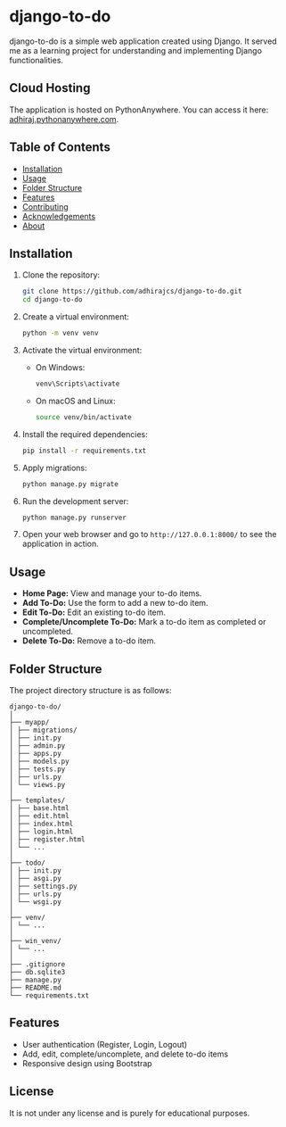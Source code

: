 # django-to-do

django-to-do is a simple web application created using Django. It served me as a learning project for understanding and implementing Django functionalities.

## Cloud Hosting

The application is hosted on PythonAnywhere. You can access it here: [adhiraj.pythonanywhere.com](https://adhiraj.pythonanywhere.com/).

## Table of Contents

- [Installation](#installation)
- [Usage](#usage)
- [Folder Structure](#folder-structure)
- [Features](#features)
- [Contributing](#contributing)
- [Acknowledgements](#acknowledgements)
- [About](#about)

## Installation

1. Clone the repository:
    ```bash
    git clone https://github.com/adhirajcs/django-to-do.git
    cd django-to-do
    ```

2. Create a virtual environment:
    ```bash
    python -m venv venv
    ```

3. Activate the virtual environment:
    - On Windows:
        ```bash
        venv\Scripts\activate
        ```
    - On macOS and Linux:
        ```bash
        source venv/bin/activate
        ```

4. Install the required dependencies:
    ```bash
    pip install -r requirements.txt
    ```

5. Apply migrations:
    ```bash
    python manage.py migrate
    ```

6. Run the development server:
    ```bash
    python manage.py runserver
    ```

7. Open your web browser and go to `http://127.0.0.1:8000/` to see the application in action.

## Usage

- **Home Page:** View and manage your to-do items.
- **Add To-Do:** Use the form to add a new to-do item.
- **Edit To-Do:** Edit an existing to-do item.
- **Complete/Uncomplete To-Do:** Mark a to-do item as completed or uncompleted.
- **Delete To-Do:** Remove a to-do item.

## Folder Structure

The project directory structure is as follows:

```
django-to-do/
│
├── myapp/
│ ├── migrations/
│ ├── init.py
│ ├── admin.py
│ ├── apps.py
│ ├── models.py
│ ├── tests.py
│ ├── urls.py
│ └── views.py
│
├── templates/
│ ├── base.html
│ ├── edit.html
│ ├── index.html
│ ├── login.html
│ ├── register.html
│ └── ...
│
├── todo/
│ ├── init.py
│ ├── asgi.py
│ ├── settings.py
│ ├── urls.py
│ └── wsgi.py
│
├── venv/
│ └── ...
│
├── win_venv/
│ └── ...
│
├── .gitignore
├── db.sqlite3
├── manage.py
├── README.md
└── requirements.txt
```

## Features

- User authentication (Register, Login, Logout)
- Add, edit, complete/uncomplete, and delete to-do items
- Responsive design using Bootstrap


## License

It is not under any license and is purely for educational purposes.
